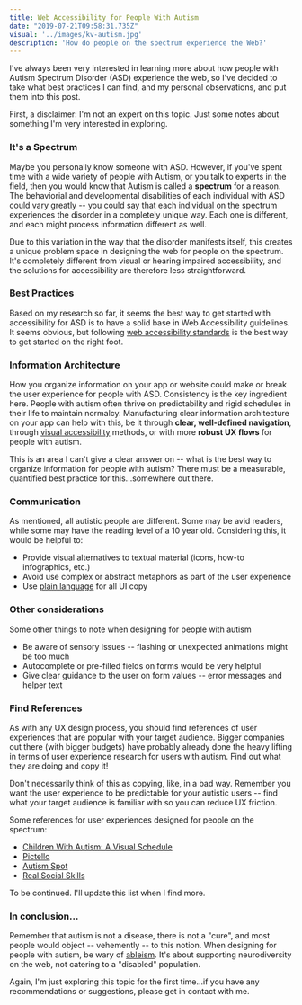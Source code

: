 ```yaml
---
title: Web Accessibility for People With Autism
date: "2019-07-21T09:58:31.735Z"
visual: '../images/kv-autism.jpg'
description: 'How do people on the spectrum experience the Web?'
---
```


I've always been very interested in learning more about how people with Autism Spectrum Disorder (ASD) experience the web, so I've decided to take what best practices I can find, and my personal observations, and put them into this post.

First, a disclaimer: I'm not an expert on this topic. Just some notes about something I'm very interested in exploring.


### It's a Spectrum
Maybe you personally know someone with ASD. However, if you've spent time with a wide variety of people with Autism, or you talk to experts in the field, then you would know that Autism is called a **spectrum** for a reason. The behaviorial and developmental disabilities of each individual with ASD could vary greatly -- you could say that each individual on the spectrum experiences the disorder in a completely unique way. Each one is different, and each might process information different as well. 

Due to this variation in the way that the disorder manifests itself, this creates a unique problem space in designing the web for people on the spectrum. It's completely different from visual or hearing impaired accessibility, and the solutions for accessibility are therefore less straightforward.

### Best Practices
Based on my research so far, it seems the best way to get started with accessibility for ASD is to have a solid base in Web Accessibility guidelines. It seems obvious, but following [web accessibility standards](https://www.w3.org/WAI/) is the best way to get started on the right foot.

### Information Architecture
How you organize information on your app or website could make or break the user experience for people with ASD. Consistency is the key ingredient here. People with autism often thrive on predictability and rigid schedules in their life to maintain normalcy. Manufacturing clear information architecture on your app can help with this, be it through **clear, well-defined navigation**, through [visual accessibility](https://www.w3.org/WAI/tips/designing/) methods, or with more **robust UX flows** for people with autism. 

This is an area I can't give a clear answer on -- what is the best way to organize information for people with autism? There must be a measurable, quantified best practice for this...somewhere out there.

### Communication
As mentioned, all autistic people are different. Some may be avid readers, while some may have the reading level of a 10 year old. Considering this, it would be helpful to:
* Provide visual alternatives to textual material (icons, how-to infographics, etc.)
* Avoid use complex or abstract metaphors as part of the user experience
* Use [plain language](https://plainlanguage.gov/guidelines/) for all UI copy

### Other considerations
Some other things to note when designing for people with autism
* Be aware of sensory issues -- flashing or unexpected animations might be too much
* Autocomplete or pre-filled fields on forms would be very helpful
* Give clear guidance to the user on form values -- error messages and helper text

### Find References
As with any UX design process, you should find references of user experiences that are popular with your target audience. Bigger companies out there (with bigger budgets) have probably already done the heavy lifting in terms of user experience research for users with autism. Find out what they are doing and copy it!

Don't necessarily think of this as copying, like, in a bad way. Remember you want the user experience to be predictable for your autistic users -- find what your target audience is familiar with so you can reduce UX friction.

Some references for user experiences designed for people on the spectrum:
* [Children With Autism: A Visual Schedule](https://www.closingthegap.com/children-with-autism-a-visual-schedule/)
* [Pictello](https://www.assistiveware.com/product/pictello)
* [Autism Spot](http://www.autismspot.com/)
* [Real Social Skills](https://www.realsocialskills.org/)

To be continued. I'll update this list when I find more.


### In conclusion...
Remember that autism is not a disease, there is not a "cure", and most people would object -- vehemently -- to this notion. When designing for people with autism, be wary of [ableism](https://en.wikipedia.org/wiki/Ableism). It's about supporting neurodiversity on the web, not catering to a "disabled" population. 

Again, I'm just exploring this topic for the first time...if you have any recommendations or suggestions, please get in contact with me. 
